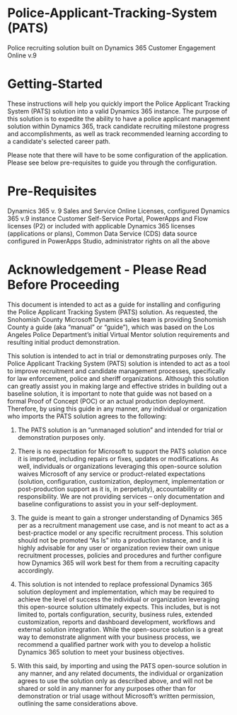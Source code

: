 # Police-Applicant-Tracking-System (PATS)
Police recruiting solution built on Dynamics 365 Customer Engagement Online v.9

# Getting-Started
These instructions will help you quickly import the Police Applicant Tracking System (PATS) solution into a valid Dynamics 365 instance. The purpose of this solution is to expedite the ability to have a police applicant management solution within Dynamics 365, track candidate recruiting milestone progress and accomplishments, as well as track recommended learning according to a candidate's selected career path.

Please note that there will have to be some configuration of the application. Please see below pre-requisites to guide you through the configuration.

# Pre-Requisites
Dynamics 365 v. 9 Sales and Service Online Licenses, configured Dynamics 365 v.9 instance Customer Self-Service Portal, PowerApps and Flow licenses (P2) or included with applicable Dynamics 365 licenses (applications or plans), Common Data Service (CDS) data source configured in PowerApps Studio, administrator rights on all the above

# Acknowledgement - Please Read Before Proceeding
This document is intended to act as a guide for installing and configuring the Police Applicant Tracking System (PATS) solution. As requested, the Snohomish County Microsoft Dynamics sales team is providing Snohomish County a guide (aka “manual” or “guide”), which was based on the Los Angeles Police Department’s initial Virtual Mentor solution requirements and resulting initial product demonstration.

This solution is intended to act in trial or demonstrating purposes only. The Police Applicant Tracking System (PATS) solution is intended to act as a tool to improve recruitment and candidate management processes, specifically for law enforcement, police and sheriff organizations. Although this solution can greatly assist you in making large and effective strides in building out a baseline solution, it is important to note that guide was not based on a formal Proof of Concept (POC) or an actual production deployment.
Therefore, by using this guide in any manner, any individual or organization who imports the PATS solution agrees to the following:

1.  The PATS solution is an “unmanaged solution” and intended for trial or demonstration purposes only.

2.  There is no expectation for Microsoft to support the PATS solution once it is imported, including repairs or fixes, updates or modifications. As well, individuals or organizations leveraging this open-source solution waives Microsoft of any service or product-related expectations (solution, configuration, customization, deployment, implementation or post-production support as it is, in perpetuity), accountability or responsibility. We are not providing services – only documentation and baseline configurations to assist you in your self-deployment.

3.	The guide is meant to gain a stronger understanding of Dynamics 365 per as a recruitment management use case, and is not meant to act as a best-practice model or any specific recruitment process. This solution should not be promoted “As Is” into a production instance, and it is highly advisable for any user or organization review their own unique recruitment processes, policies and procedures and further configure how Dynamics 365 will work best for them from a recruiting capacity accordingly.

4.	This solution is not intended to replace professional Dynamics 365 solution deployment and implementation, which may be required to achieve the level of success the individual or organization leveraging this open-source solution ultimately expects. This includes, but is not limited to, portals configuration, security, business rules, extended customization, reports and dashboard development, workflows and external solution integration. While the open-source solution is a great way to demonstrate alignment with your business process, we recommend a qualified partner work with you to develop a holistic Dynamics 365 solution to meet your business objectives.

5.	With this said, by importing and using the PATS open-source solution in any manner, and any related documents, the individual or organization agrees to use the solution only as described above, and will not be shared or sold in any manner for any purposes other than for  demonstration or trial usage without Microsoft’s written permission, outlining the same considerations above.
